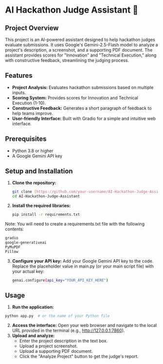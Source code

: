 # AI Hackathon Judge Assistant 🤖

## Project Overview
This project is an AI-powered assistant designed to help hackathon judges evaluate submissions. It uses Google's Gemini-2.5-Flash model to analyze a project's description, a screenshot, and a supporting PDF document. The assistant provides scores for "Innovation" and "Technical Execution," along with constructive feedback, streamlining the judging process.

## Features
- **Project Analysis:** Evaluates hackathon submissions based on multiple inputs.
- **Scoring System:** Provides scores for Innovation and Technical Execution (1-10).
- **Constructive Feedback:** Generates a short paragraph of feedback to help teams improve.
- **User-friendly Interface:** Built with Gradio for a simple and intuitive web interface.

## Prerequisites
- Python 3.8 or higher
- A Google Gemini API key

## Setup and Installation
1. **Clone the repository:**
   ```bash
   git clone [https://github.com/your-username/AI-Hackathon-Judge-Assistant.git](https://github.com/your-username/AI-Hackathon-Judge-Assistant.git)
   cd AI-Hackathon-Judge-Assistant
2. **Install the required libraries:**
   ```bash
   pip install -r requirements.txt
   ```
Note: You will need to create a requirements.txt file with the following contents:
   ```bash
   gradio
   google-generativeai
   PyMuPDF
   Pillow
```
3. **Configure your API key:**
   Add your Google Gemini API key to the code. Replace the placeholder value in main.py (or your    main script file) with your actual key:
   ```bash
   genai.configure(api_key="YOUR_API_KEY_HERE")
   ```
## Usage
1. **Run the application:**
```bash
python app.py  # or the name of your Python file
```
2. **Access the interface:**
   Open your web browser and navigate to the local URL provided in the terminal (e.g.,    http://127.0.0.1:7860).
3. **Upload and analyze:**
   - Enter the project description in the text box.
   - Upload a project screenshot.
   - Upload a supporting PDF document.
   - Click the "Analyze Project" button to get the judge's report.

   
